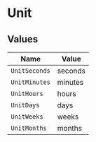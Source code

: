 # Unit


## Values

| Name          | Value         |
| ------------- | ------------- |
| `UnitSeconds` | seconds       |
| `UnitMinutes` | minutes       |
| `UnitHours`   | hours         |
| `UnitDays`    | days          |
| `UnitWeeks`   | weeks         |
| `UnitMonths`  | months        |